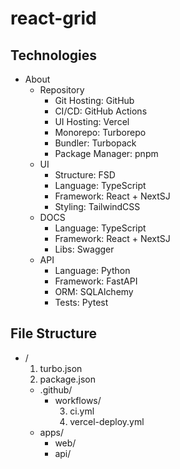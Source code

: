 # react-grid

## Technologies

- About
    - Repository
        - Git Hosting: GitHub
        - CI/CD: GitHub Actions
        - UI Hosting: Vercel
        - Monorepo: Turborepo
        - Bundler: Turbopack
        - Package Manager: pnpm
    - UI
        - Structure: FSD
        - Language: TypeScript
        - Framework: React + NextSJ
        - Styling: TailwindCSS
    - DOCS
        - Language: TypeScript
        - Framework: React + NextSJ
        - Libs: Swagger
    - API
        - Language: Python
        - Framework: FastAPI
        - ORM: SQLAlchemy
        - Tests: Pytest

## File Structure

<!--
- /
    1. turbo.json
    2. package.json
    - .github/
        - workflows/
            3. ci.yml
            4. vercel-deploy.yml
    - apps/
        - web/
        - api/
-->

<ul>
    <li>/
        <ol type="1">
          <li>turbo.json</li>
          <li>package.json</li>
        </ol>
        <ul>
            <li>.github/
                <ul>
                    <li>workflows/
                        <ol type="1" start="3">
                          <li>ci.yml</li>
                          <li>vercel-deploy.yml</li>
                       </ol>
                    </li>
                </ul>
            </li>
            <li>apps/
                <ul>
                    <li>web/</li>
                    <li>api/</li>
                </ul>
            </li>
        </ul>
    </li>
</ul>
